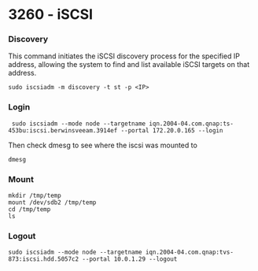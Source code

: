 # 3260 - iSCSI

### Discovery

This command initiates the iSCSI discovery process for the specified IP address, allowing the system to find and list available iSCSI targets on that address.

```
sudo iscsiadm -m discovery -t st -p <IP>
```

### Login

```
 sudo iscsiadm --mode node --targetname iqn.2004-04.com.qnap:ts-453bu:iscsi.berwinsveeam.3914ef --portal 172.20.0.165 --login
```

Then check dmesg to see where the iscsi was mounted to

```
dmesg
```

### Mount

```
mkdir /tmp/temp
mount /dev/sdb2 /tmp/temp
cd /tmp/temp
ls
```

### Logout

```
sudo iscsiadm --mode node --targetname iqn.2004-04.com.qnap:tvs-873:iscsi.hdd.5057c2 --portal 10.0.1.29 --logout
```
